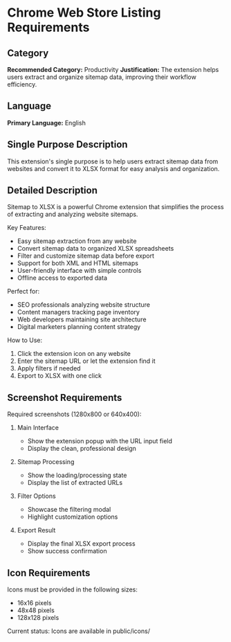 # Chrome Web Store Listing Requirements

## Category
**Recommended Category:** Productivity
**Justification:** The extension helps users extract and organize sitemap data, improving their workflow efficiency.

## Language
**Primary Language:** English

## Single Purpose Description
This extension's single purpose is to help users extract sitemap data from websites and convert it to XLSX format for easy analysis and organization.

## Detailed Description
Sitemap to XLSX is a powerful Chrome extension that simplifies the process of extracting and analyzing website sitemaps. 

Key Features:
- Easy sitemap extraction from any website
- Convert sitemap data to organized XLSX spreadsheets
- Filter and customize sitemap data before export
- Support for both XML and HTML sitemaps
- User-friendly interface with simple controls
- Offline access to exported data

Perfect for:
- SEO professionals analyzing website structure
- Content managers tracking page inventory
- Web developers maintaining site architecture
- Digital marketers planning content strategy

How to Use:
1. Click the extension icon on any website
2. Enter the sitemap URL or let the extension find it
3. Apply filters if needed
4. Export to XLSX with one click

## Screenshot Requirements
Required screenshots (1280x800 or 640x400):

1. Main Interface
   - Show the extension popup with the URL input field
   - Display the clean, professional design

2. Sitemap Processing
   - Show the loading/processing state
   - Display the list of extracted URLs

3. Filter Options
   - Showcase the filtering modal
   - Highlight customization options

4. Export Result
   - Display the final XLSX export process
   - Show success confirmation

## Icon Requirements
Icons must be provided in the following sizes:
- 16x16 pixels
- 48x48 pixels
- 128x128 pixels

Current status: Icons are available in public/icons/ 